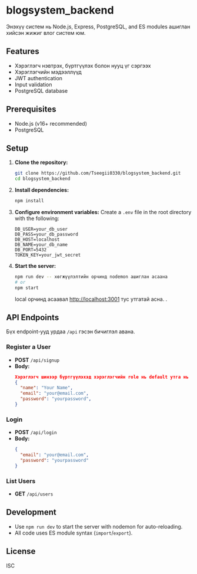 # blogsystem_backend

Энэхүү систем нь Node.js, Express, PostgreSQL, and ES modules ашиглан хийсэн жижиг влог систем юм.

## Features

- Хэрэглэгч нэвтрэх, бүртгүүлэх болон нууц үг сэргээх
- Хэрэглэгчийн мэдээллүүд
- JWT authentication
- Input validation
- PostgreSQL database

## Prerequisites

- Node.js (v16+ recommended)
- PostgreSQL

## Setup

1. **Clone the repository:**

   ```bash
   git clone https://github.com/Tseegii0330/blogsystem_backend.git
   cd blogsystem_backend
   ```

2. **Install dependencies:**

   ```bash
   npm install
   ```

3. **Configure environment variables:**
   Create a `.env` file in the root directory with the following:

   ```env
   DB_USER=your_db_user
   DB_PASS=your_db_password
   DB_HOST=localhost
   DB_NAME=your_db_name
   DB_PORT=5432
   TOKEN_KEY=your_jwt_secret
   ```

4. **Start the server:**
   ```bash
   npm run dev -- хөгжүүлэлтийн орчинд nodemon ашиглан асаана
   # or
   npm start
   ```
   local орчинд асаавал [http://localhost:3001](http://localhost:3001) тус утгатай асна. .

## API Endpoints

Бүх endpoint-ууд урдаа `/api` гэсэн бичиглэл авана.

### Register a User

- **POST** `/api/signup`
- **Body:**
  ```json
  Хэрэглэгч шинээр бүртгүүлэхэд хэрэглэгчийн role нь default утга нь reader байна.
  {
    "name": "Your Name",
    "email": "your@email.com",
    "password": "yourpassword",
  }
  ```

### Login

- **POST** `/api/login`
- **Body:**
  ```json
  {
    "email": "your@email.com",
    "password": "yourpassword"
  }
  ```

### List Users

- **GET** `/api/users`

## Development

- Use `npm run dev` to start the server with nodemon for auto-reloading.
- All code uses ES module syntax (`import`/`export`).

## License

ISC
